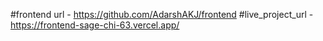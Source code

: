 #frontend url - https://github.com/AdarshAKJ/frontend
#live_project_url - https://frontend-sage-chi-63.vercel.app/
